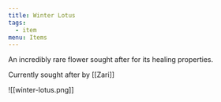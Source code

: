 ```yaml
---
title: Winter Lotus
tags:
  - item
menu: Items
---
```


An incredibly rare flower sought after for its healing properties.

Currently sought after by [[Zari]]

![[winter-lotus.png]]